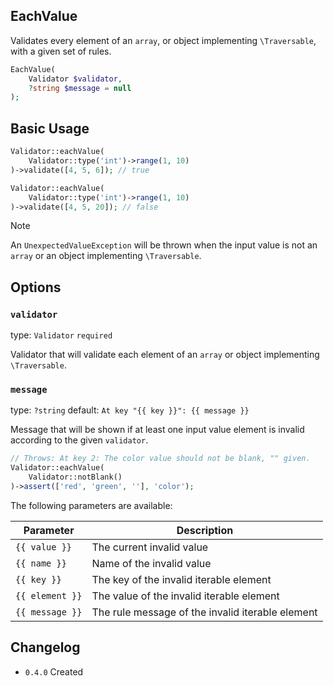 ## EachValue

Validates every element of an `array`, or object implementing `\Traversable`, with a given set of rules.

```php
EachValue(
    Validator $validator,
    ?string $message = null
);
```

## Basic Usage

```php
Validator::eachValue(
    Validator::type('int')->range(1, 10)
)->validate([4, 5, 6]); // true

Validator::eachValue(
    Validator::type('int')->range(1, 10)
)->validate([4, 5, 20]); // false
```

> [!NOTE]
> An `UnexpectedValueException` will be thrown when the input value is not an `array` or an object implementing `\Traversable`.

## Options

### `validator`

type: `Validator` `required`

Validator that will validate each element of an `array` or object implementing `\Traversable`. 

### `message`

type: `?string` default: `At key "{{ key }}": {{ message }}`

Message that will be shown if at least one input value element is invalid according to the given `validator`.

```php
// Throws: At key 2: The color value should not be blank, "" given.
Validator::eachValue(
    Validator::notBlank()
)->assert(['red', 'green', ''], 'color');
```

The following parameters are available:

| Parameter       | Description                                      |
|-----------------|--------------------------------------------------|
| `{{ value }}`   | The current invalid value                        |
| `{{ name }}`    | Name of the invalid value                        |
| `{{ key }}`     | The key of the invalid iterable element          |
| `{{ element }}` | The value of the invalid iterable element        |
| `{{ message }}` | The rule message of the invalid iterable element |

## Changelog

- `0.4.0` Created